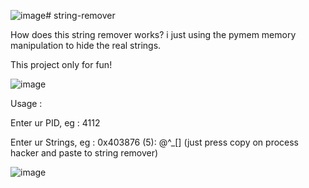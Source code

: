![image](https://github.com/user-attachments/assets/197b5185-a1df-4c59-94d0-23d08c8728f0)# string-remover

How does this string remover works? i just using the pymem memory manipulation to hide the real strings.

This project only for fun!

![image](https://github.com/idnohwxx/string-remover/assets/126401775/fd332eab-6c7a-4ec6-8a25-3de4e3d3b1a1)

Usage : 

Enter ur PID, eg : 4112

Enter ur Strings, eg : 0x403876 (5): @^_[] (just press copy on process hacker and paste to string remover)

![image](https://github.com/user-attachments/assets/cb27cdfa-231e-4efa-9633-fa52d5eeea3d)

